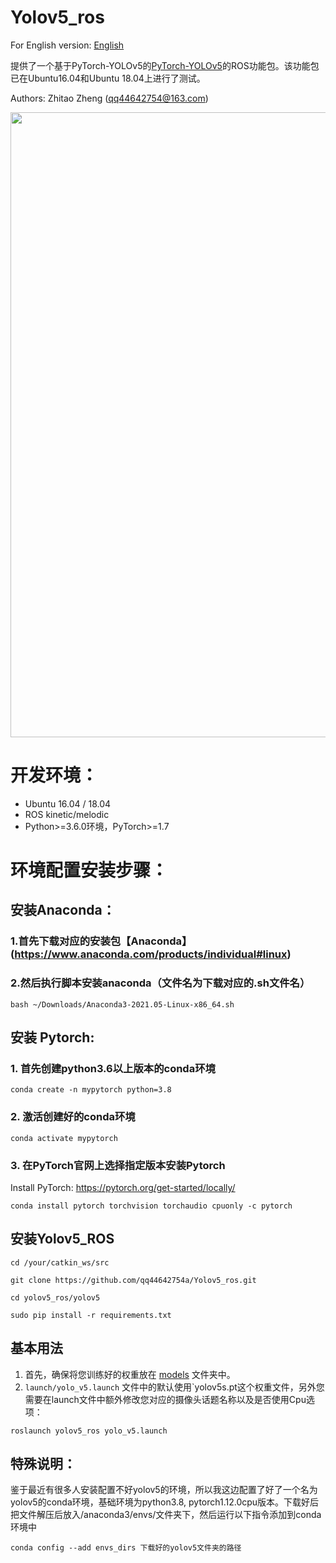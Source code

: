 # Yolov5_ros

For English version: [English](./README.md) 

提供了一个基于PyTorch-YOLOv5的[PyTorch-YOLOv5](https://github.com/ultralytics/yolov5)的ROS功能包。该功能包已在Ubuntu16.04和Ubuntu 18.04上进行了测试。

Authors: Zhitao Zheng (qq44642754@163.com)

<p>
   <img width = "1000" src="https://github.com/qq44642754a/Yolov5_ros/blob/master/yolov5_ros/yolov5_ros/media/image.png"></a>
</p>

# 开发环境：
- Ubuntu 16.04 / 18.04
- ROS kinetic/melodic
- Python>=3.6.0环境，PyTorch>=1.7

# 环境配置安装步骤：

## 安装Anaconda：

### 1.首先下载对应的安装包【Anaconda】(https://www.anaconda.com/products/individual#linux)
### 2.然后执行脚本安装anaconda（文件名为下载对应的.sh文件名）

```
bash ~/Downloads/Anaconda3-2021.05-Linux-x86_64.sh
```

## 安装 Pytorch:

### 1. 首先创建python3.6以上版本的conda环境

```
conda create -n mypytorch python=3.8
```
### 2. 激活创建好的conda环境
```
conda activate mypytorch
```
### 3. 在PyTorch官网上选择指定版本安装Pytorch
Install PyTorch: https://pytorch.org/get-started/locally/
```
conda install pytorch torchvision torchaudio cpuonly -c pytorch
```


## 安装Yolov5_ROS

```
cd /your/catkin_ws/src

git clone https://github.com/qq44642754a/Yolov5_ros.git

cd yolov5_ros/yolov5

sudo pip install -r requirements.txt
```

## 基本用法

1. 首先，确保将您训练好的权重放在 [models](https://github.com/qq44642754a/Yolov5_ros/tree/master/yolov5_ros/weights) 文件夹中。
2. `launch/yolo_v5.launch` 文件中的默认使用`yolov5s.pt这个权重文件，另外您需要在launch文件中额外修改您对应的摄像头话题名称以及是否使用Cpu选项：
```
roslaunch yolov5_ros yolo_v5.launch
```

## 特殊说明：
鉴于最近有很多人安装配置不好yolov5的环境，所以我这边配置了好了一个名为yolov5的conda环境，基础环境为python3.8, pytorch1.12.0cpu版本。下载好后把文件解压后放入/anaconda3/envs/文件夹下，然后运行以下指令添加到conda环境中

```
conda config --add envs_dirs 下载好的yolov5文件夹的路径
```
